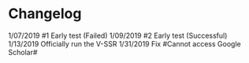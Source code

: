 # Changelog
1/07/2019   #1 Early test (Failed)
1/09/2019   #2 Early test (Successful)
1/13/2019   Officially run the V-SSR
1/31/2019   Fix #Cannot access Google Scholar#
